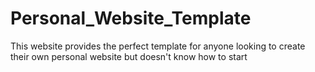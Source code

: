 # Personal_Website_Template
This website provides the perfect template for anyone looking to create their own personal website but doesn't know how to start
